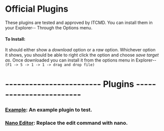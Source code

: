 # Official Plugins
These plugins are tested and approved by ITCMD. You can install them in your Explorer-- Through the Options menu.
#### To Install:
It should either show a *download* option or a *raw* option. Whichever option it shows, you should be able to right click the option and choose *save target as*.
Once downloaded you can install it from the options menu in Explorer-- `(F1 -> 5 -> 1 -> 1 -> drag and drop file)`

# ------------------------ Plugins ------------------------

### [Example](Example.expm):          An example plugin to test.

### [Nano Editor](NanoEditor.expm):   Replace the edit command with nano.
